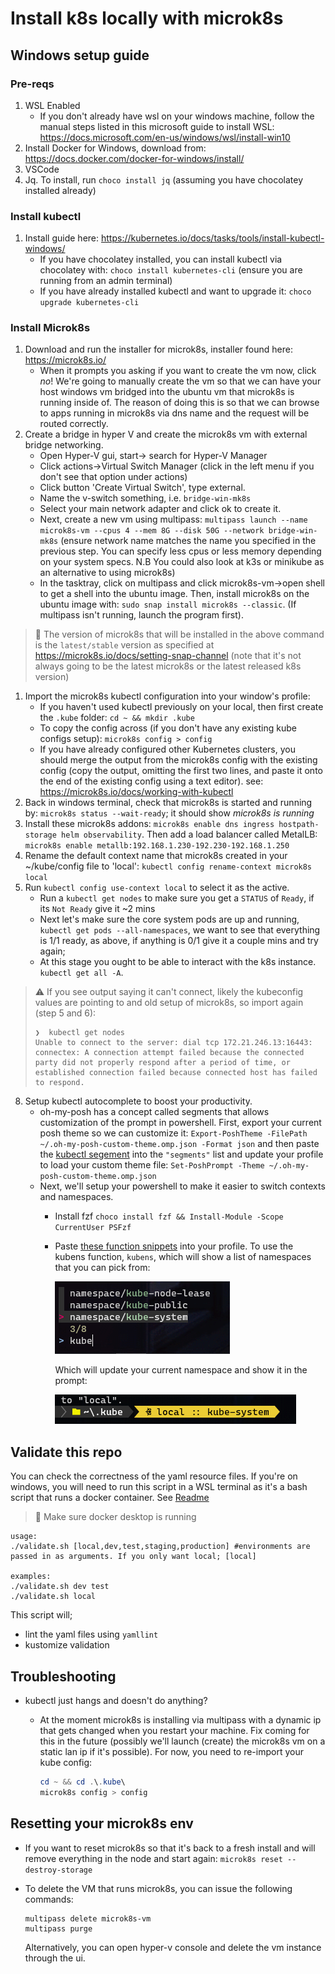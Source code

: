 # Install k8s locally with microk8s

## Windows setup guide

### Pre-reqs

1. WSL Enabled
    * If you don't already have wsl on your windows machine, follow the manual steps listed in this microsoft guide to install WSL: <https://docs.microsoft.com/en-us/windows/wsl/install-win10>
2. Install Docker for Windows, download from: <https://docs.docker.com/docker-for-windows/install/>
3. VSCode
4. Jq. To install, run `choco install jq` (assuming you have chocolatey installed already)

### Install kubectl

1. Install guide here: <https://kubernetes.io/docs/tasks/tools/install-kubectl-windows/>
    * If you have chocolatey installed, you can install kubectl via chocolatey with: `choco install kubernetes-cli` (ensure you are running from an admin terminal)
    * If you have already installed kubectl and want to upgrade it: `choco upgrade kubernetes-cli`

### Install Microk8s

1. Download and run the installer for microk8s, installer found here: <https://microk8s.io/>
    * When it prompts you asking if you want to create the vm now, click *no*! We're going to manually create the vm so that we can have your host windows vm bridged into the ubuntu vm that microk8s is running inside of. The reason of doing this is so that we can browse to apps running in microk8s via dns name and the request will be routed correctly.
2. Create a bridge in hyper V and create the microk8s vm with external bridge networking.
    * Open Hyper-V gui, start-> search for Hyper-V Manager
    * Click actions->Virtual Switch Manager (click in the left menu if you don't see that option under actions)
    * Click button 'Create Virtual Switch', type external.
    * Name the v-switch something, i.e. `bridge-win-mk8s`
    * Select your main network adapter and click ok to create it.
    * Next, create a new vm using multipass: `multipass launch --name microk8s-vm --cpus 4 --mem 8G --disk 50G --network bridge-win-mk8s` (ensure network name matches the name you specified in the previous step. You can specify less cpus or less memory depending on your system specs. N.B You could also look at k3s or minikube as an alternative to using microk8s)
    * In the tasktray, click on multipass and click microk8s-vm->open shell to get a shell into the ubuntu image. Then, install microk8s on the ubuntu image with: `sudo snap install microk8s --classic`. (If multipass isn't running, launch the program first).
  
> :raising_hand: The version of microk8s that will be installed in the above command is the `latest/stable` version as specified at <https://microk8s.io/docs/setting-snap-channel> (note that it's not always going to be the latest microk8s or the latest released k8s version)

1. Import the microk8s kubectl configuration into your window's profile:
    * If you haven't used kubectl previously on your local, then first create the `.kube` folder: `cd ~ && mkdir .kube`
    * To copy the config across (if you don't have any existing kube configs setup): `microk8s config > config`
    * If you have already configured other Kubernetes clusters, you should merge the output from the microk8s config with the existing config (copy the output, omitting the first two lines, and paste it onto the end of the existing config using a text editor). see: https://microk8s.io/docs/working-with-kubectl
2. Back in windows terminal, check that microk8s is started and running by: `microk8s status --wait-ready`; it should show *microk8s is running*
3. Install these microk8s addons: `microk8s enable dns ingress hostpath-storage helm observability`. Then add a load balancer called MetalLB: `microk8s enable metallb:192.168.1.230-192.230-192.168.1.250`
4. Rename the default context name that microk8s created in your ~/kube/config file to 'local': `kubectl config rename-context microk8s local` 
5. Run `kubectl config use-context local` to select it as the active.
    * Run a `kubectl get nodes` to make sure you get a `STATUS` of `Ready`, if its `Not Ready` give it ~2 mins
    * Next let's make sure the core system pods are up and running, `kubectl get pods --all-namespaces`, we want to see that everything is 1/1 ready, as above, if anything is 0/1 give it a couple mins and try again;
    * At this stage you ought to be able to interact with the k8s instance. `kubectl get all -A`.

> :warning: If you see output saying it can't connect, likely the kubeconfig values are pointing to and old setup of microk8s, so import again (step 5 and 6): 
> ``` 
> ❯  kubectl get nodes 
> Unable to connect to the server: dial tcp 172.21.246.13:16443: connectex: A connection attempt failed because the connected party did not properly respond after a period of time, or established connection failed because connected host has failed to respond.
> ```

8. Setup kubectl autocomplete to boost your productivity.
    * oh-my-posh has a concept called segments that allows customization of the prompt in powershell. First, export your current posh theme so we can customize it: `Export-PoshTheme -FilePath ~/.oh-my-posh-custom-theme.omp.json -Format json` and then paste the [kubectl segement](https://ohmyposh.dev/docs/segments/kubectl) into the `"segments"` list and update your profile to load your custom theme file: `Set-PoshPrompt -Theme ~/.oh-my-posh-custom-theme.omp.json`
    * Next, we'll setup your powershell to make it easier to switch contexts and namespaces.
        * Install fzf `choco install fzf && Install-Module -Scope CurrentUser PSFzf`
        * Paste [these function snippets](https://medium.com/dataseries/handy-kubernetes-context-namespace-switcher-for-powershell-a432ff8ae7cd) into your profile. To use the kubens function, `kubens`, which will show a list of namespaces that you can pick from:
  
            ![Terminal kubens usage](kubectl-kubens.png)

            Which will update your current namespace and show it in the prompt:

            ![Terminal prompt with kubectl namespace segment](kubectl-current-namespace-example.png)

## Validate this repo

You can check the correctness of  the yaml resource files. If you're on windows, you will need to run this script in a WSL terminal as it's a bash script that runs a docker container. See [Readme](../windows-terminal/README.md)

>:star2: Make sure docker desktop is running

```shell
usage:
./validate.sh [local,dev,test,staging,production] #environments are passed in as arguments. If you only want local; [local]

examples:
./validate.sh dev test
./validate.sh local

```

This script will;

* lint the yaml files using `yamllint`
* kustomize validation
  
## Troubleshooting

* kubectl just hangs and doesn't do anything?
  * At the moment microk8s is installing via multipass with a dynamic ip that gets changed when you restart your machine. Fix coming for this in the future (possibly we'll launch (create) the microk8s vm on a static lan ip if it's possible). For now, you need to re-import your kube config:
  
    ```powershell
    cd ~ && cd .\.kube\
    microk8s config > config
    ```

## Resetting your microk8s env

* If you want to reset microk8s so that it's back to a fresh install and will remove everything in the node and start again: `microk8s reset --destroy-storage`

* To delete the VM that runs microk8s, you can issue the following commands:

    ```shell
    multipass delete microk8s-vm
    multipass purge
    ```

    Alternatively, you can open hyper-v console and delete the vm instance through the ui.
